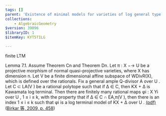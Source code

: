 ```yaml
---
tags: []
parent: 'Existence of minimal models for varieties of log general type'
collections:
    - AlgebraicGeometry
$version: 39096
$libraryID: 1
$itemKey: KYT5TILG

---
```

finite LTM

Lemma 7.1. Assume Theorem Cn and Theorem Dn. Let π : X −→ U be a projective morphism of normal quasi-projective varieties, where X has dimension n. Let V be a finite dimensional affine subspace of WDivR(X), which is defined over the rationals. Fix a general ample Q-divisor A over U . Let C ⊂ LA(V ) be a rational polytope such that if ∆ ∈ C, then KX + ∆ is Kawamata log terminal. Then there are finitely many rational maps φi : X Yi over U , 1 ≤ i ≤ k, with the property that if ∆ ∈ C ∩ EA,π(V ), then there is an index 1 ≤ i ≤ k such that φi is a log terminal model of KX + ∆ over U . <a href="zotero://open-pdf/library/items/HX8EL7YH?page=54&#x26;annotation=BRINREC3">(pdf)</a></a> (<a href="zotero://select/library/items/76SMSSXH">Birkar 等, 2009, p. 458</a>)
